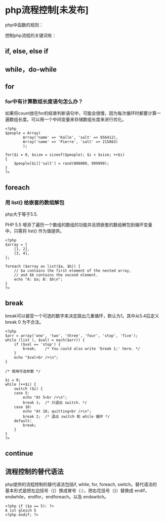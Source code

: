 # php流程控制[未发布]

php中函数的规则：

控制php流程的关键词有：

## if, else, else if

## while，do-while

## for

### for中有计算数组长度语句怎么办？

如果将count放在for的结束判断语句中，可能会很慢，因为每次循环时都要计算一遍数组长度。可以用一个中间变量来存储数组长度来进行优化。

	<?php
	$people = Array(
	        Array('name' => 'Kalle', 'salt' => 856412),
	        Array('name' => 'Pierre', 'salt' => 215863)
	        );

	for($i = 0, $size = sizeof($people); $i < $size; ++$i)
	{
	    $people[$i]['salt'] = rand(000000, 999999);
	}
	?>

## foreach

### 用 list() 给嵌套的数组解包

php大于等于5.5.

PHP 5.5 增添了遍历一个数组的数组的功能并且把嵌套的数组解包到循环变量中，只需将 list() 作为值提供。

	<?php
	$array = [
	    [1, 2],
	    [3, 4],
	];

	foreach ($array as list($a, $b)) {
	    // $a contains the first element of the nested array,
	    // and $b contains the second element.
	    echo "A: $a; B: $b\n";
	}
	?>

## break

break可以接受一个可选的数字来决定跳出几重循环，默认为1。其中从5.4后定义break 0 为不合法。

	<?php
	$arr = array('one', 'two', 'three', 'four', 'stop', 'five');
	while (list (, $val) = each($arr)) {
	    if ($val == 'stop') {
	        break;    /* You could also write 'break 1;' here. */
	    }
	    echo "$val<br />\n";
	}

	/* 使用可选参数 */

	$i = 0;
	while (++$i) {
	    switch ($i) {
	    case 5:
	        echo "At 5<br />\n";
	        break 1;  /* 只退出 switch. */
	    case 10:
	        echo "At 10; quitting<br />\n";
	        break 2;  /* 退出 switch 和 while 循环 */
	    default:
	        break;
	    }
	}
	?>

## continue



## 流程控制的替代语法

php提供的流程控制的替代语法包括if, while, for, foreach, switch。替代语法的基本形式是把左边括号（{）换成冒号（:），把右花括号（}）替换成 endif，endwhile，endfor，endforeach。以及 endswitch。

	<?php if ($a == 5): ?>
	A ist gleich 5
	<?php endif; ?>
